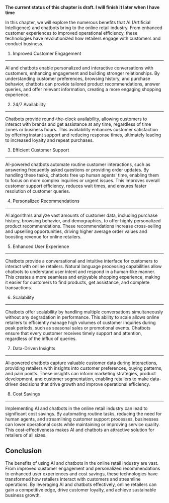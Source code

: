 **The current status of this chapter is draft. I will finish it later when I have time**

In this chapter, we will explore the numerous benefits that AI (Artificial Intelligence) and chatbots bring to the online retail industry. From enhanced customer experiences to improved operational efficiency, these technologies have revolutionized how retailers engage with customers and conduct business.

1. Improved Customer Engagement
-------------------------------

AI and chatbots enable personalized and interactive conversations with customers, enhancing engagement and building stronger relationships. By understanding customer preferences, browsing history, and purchase behavior, chatbots can provide tailored product recommendations, answer queries, and offer relevant information, creating a more engaging shopping experience.

2. 24/7 Availability
--------------------

Chatbots provide round-the-clock availability, allowing customers to interact with brands and get assistance at any time, regardless of time zones or business hours. This availability enhances customer satisfaction by offering instant support and reducing response times, ultimately leading to increased loyalty and repeat purchases.

3. Efficient Customer Support
-----------------------------

AI-powered chatbots automate routine customer interactions, such as answering frequently asked questions or providing order updates. By handling these tasks, chatbots free up human agents' time, enabling them to focus on more complex inquiries or urgent issues. This improves overall customer support efficiency, reduces wait times, and ensures faster resolution of customer queries.

4. Personalized Recommendations
-------------------------------

AI algorithms analyze vast amounts of customer data, including purchase history, browsing behavior, and demographics, to offer highly personalized product recommendations. These recommendations increase cross-selling and upselling opportunities, driving higher average order values and boosting revenue for online retailers.

5. Enhanced User Experience
---------------------------

Chatbots provide a conversational and intuitive interface for customers to interact with online retailers. Natural language processing capabilities allow chatbots to understand user intent and respond in a human-like manner. This creates a more seamless and enjoyable shopping experience, making it easier for customers to find products, get assistance, and complete transactions.

6. Scalability
--------------

Chatbots offer scalability by handling multiple conversations simultaneously without any degradation in performance. This ability to scale allows online retailers to efficiently manage high volumes of customer inquiries during peak periods, such as seasonal sales or promotional events. Chatbots ensure that every customer receives timely support and attention, regardless of the influx of queries.

7. Data-Driven Insights
-----------------------

AI-powered chatbots capture valuable customer data during interactions, providing retailers with insights into customer preferences, buying patterns, and pain points. These insights can inform marketing strategies, product development, and customer segmentation, enabling retailers to make data-driven decisions that drive growth and improve operational efficiency.

8. Cost Savings
---------------

Implementing AI and chatbots in the online retail industry can lead to significant cost savings. By automating routine tasks, reducing the need for human agents, and streamlining customer support processes, businesses can lower operational costs while maintaining or improving service quality. This cost-effectiveness makes AI and chatbots an attractive solution for retailers of all sizes.

Conclusion
----------

The benefits of using AI and chatbots in the online retail industry are vast. From improved customer engagement and personalized recommendations to enhanced user experiences and cost savings, these technologies have transformed how retailers interact with customers and streamline operations. By leveraging AI and chatbots effectively, online retailers can gain a competitive edge, drive customer loyalty, and achieve sustainable business growth.
